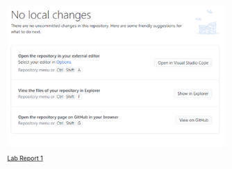 
![image](./Screenshot%202022-10-01%20144709.png)

[Lab Report 1](https://github.com/YourChair/cse15l-lab-reports/blob/f5d718e47e99c47070ad710d4c628618db450bb4/lab-report-1-week-0.md)
